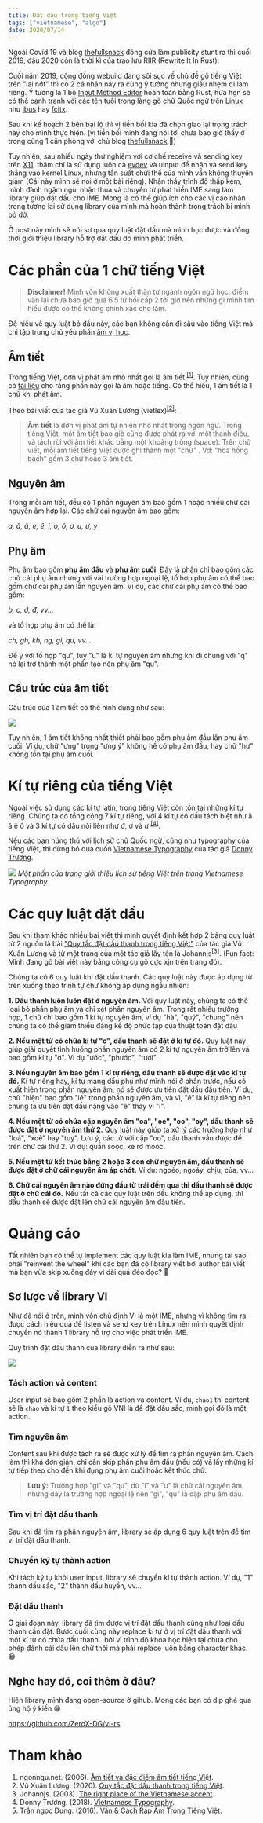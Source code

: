 ```yaml
---
title: Đặt dấu trong tiếng Việt
tags: ["vietnamese", "algo"]
date: 2020/07/14
---
```


Ngoài Covíd 19 và blog [thefullsnack][1] đóng cửa làm publicity stunt ra thì cuối 2019, đầu 2020 còn là thời kì của trao lưu RIIR (Rewrite It In Rust).

Cuối năm 2019, cộng đồng webuild đang sôi sục về chủ đề gõ tiếng Việt trên "lai nớt" thì có 2 cá nhân nảy ra cùng ý tưởng nhưng giấu nhẹm đi làm riêng. Ý tưởng là 1 bộ [Input Method Editor][2] hoàn toàn bằng Rust, hứa hẹn sẽ có thể cạnh tranh với các tên tuổi trong làng gõ chữ Quốc ngữ trên Linux như [ibus][3] hay [fcitx][4].

Sau khi kế hoạch 2 bên bại lộ thì vị tiền bối kia đã chọn giao lại trọng trách này cho mình thực hiện. (vị tiền bối mình đang nói tới chưa bao giờ thấy ở trong cùng 1 căn phòng với chủ blog [thefullsnack][1] :troll:)

Tuy nhiên, sau nhiều ngày thử nghiệm với cơ chế receive và sending key trên [X11][5], thậm chí là sử dụng luôn cả [evdev][6] và uinput để nhận và send key thẳng vào kernel Linux, nhưng tần suất chửi thề của mình vần không thuyên giảm (Cái này mình sẽ nói ở một bài riêng). Nhận thấy trình độ thấp kém, mình đành ngậm ngùi nhận thua và chuyển từ phát triển IME sang làm library giúp đặt dấu cho IME. Mong là có thể giúp ích cho các vị cao nhân trong tương lai sử dụng library của mình mà hoàn thành trọng trách bị mình bỏ dở.

Ở post này mình sẽ nói sơ qua quy luật đặt dấu mà mình học được và đồng thời giới thiệu library hỗ trợ đặt dấu do mình phát triển.

# Các phần của 1 chữ tiếng Việt

> **Disclaimer!** Mình vốn không xuất thân từ ngành ngôn ngữ học, điểm văn lại chưa bao giờ qua 6.5 từ hồi cấp 2 tới giờ nên những gì mình tìm hiểu được có thể không chính xác cho lắm.

Để hiểu về quy luật bỏ dấu này, các bạn không cần đi sâu vào tiếng Việt mà chỉ tập trung chủ yếu phần [âm vị học][7].

## Âm tiết

Trong tiếng Việt, đơn vị phát âm nhỏ nhất gọi là âm tiết <sup>[\[1\]][8]</sup>. Tuy nhiên, cũng có [tài liệu][9] cho rằng phần này gọi là âm hoặc tiếng. Có thể hiểu, 1 âm tiết là 1 chữ khi phát âm.

Theo bài viết của tác giả Vũ Xuân Lương (vietlex)<sup>[\[2\]][11]</sup>:

> **Âm tiết** là đơn vị phát âm tự nhiên nhỏ nhất trong ngôn ngữ. Trong tiếng Việt, một âm tiết bao giờ cũng được phát ra với một thanh điệu, và tách rời với âm tiết khác bằng một khoảng trống (space). Trên chữ viết, mỗi âm tiết tiếng Việt được ghi thành một "chữ" . Vd: “hoa hồng bạch” gồm 3 chữ hoặc 3 âm tiết.

## Nguyên âm

Trong mỗi âm tiết, đều có 1 phần nguyên âm bao gồm 1 hoặc nhiều chữ cái nguyên âm hợp lại. Các chữ cái nguyên âm bao gồm:

*a, ă, â, e, ê, i, o, ô, ơ, u, ư, y*

## Phụ âm

Phụ âm bao gồm **phụ âm đầu** và **phụ âm cuối**. Đây là phần chỉ bao gồm các chữ cái phụ âm nhưng với vài trường hợp ngoại lệ, tổ hợp phụ âm có thể bao gồm chữ cái phụ âm lẫn nguyên âm. Ví dụ, các chữ cái phụ âm có thể bao gồm:

*b, c, d, đ, vv...*

và tổ hợp phụ âm có thể là:

*ch, gh, kh, ng, gi, qu, vv...*

Để ý với tổ hợp "qu", tuy "u" là kí tự nguyên âm nhưng khi đi chung với "q" nó lại trở thành một phần tạo nên phụ âm "qu".

## Cấu trúc của âm tiết

Cấu trúc của 1 âm tiết có thể hình dung như sau:

![](/blog/Bo-dau-trong-tieng-Viet/cau_truc_am_tiet.png)

Tuy nhiên, 1 âm tiết không nhất thiết phải bao gồm phụ âm đầu lẫn phụ âm cuối. Ví dụ, chữ "ưng" trong "ưng ý" không hề có phụ âm đầu, hay chữ "hư" không tồn tại phụ âm cuối.

# Kí tự riêng của tiếng Việt

Ngoài việc sử dụng các kí tự latin, trong tiếng Việt còn tồn tại những kí tự riêng. Chúng ta có tổng cộng 7 kí tự riêng, với 4 kí tự có dấu tách biệt như ă â ê ô và 3 kí tự có dấu nối liền như đ, ơ và ư <sup>[\[4\]][12]</sup>.

Nếu các bạn hứng thú với lịch sử chữ Quốc ngữ, cũng như typography của tiếng Việt, thì đừng bỏ qua cuốn [Vietnamese Typography](https://vietnamesetypography.com/) của tác giả [Donny Trương](https://donnytruong.com/).

![](/blog/Bo-dau-trong-tieng-Viet/vietnamese_typography.png)
*Một phần của trang giới thiệu lịch sử tiếng Việt trên trang Vietnamese Typography*

# Các quy luật đặt dấu

Sau khi tham khảo nhiều bài viết thì mình quyết định kết hợp 2 bảng quy luật từ 2 nguồn là bài ["Quy tắc đặt dấu thanh trong tiếng Việt"][11] của tác giả Vũ Xuân Lương và từ một trang của một tác giả lấy tên là Johannjs<sup>[\[3\]][10]</sup>. (Fun fact: Mình đang gõ bài viết này bằng công cụ gõ cực xịn trên trang đó).

Chúng ta có 6 quy luật khi đặt dấu thanh. Các quy luật này được áp dụng từ trên xuống theo trình tự chứ không áp dụng ngẫu nhiên:

**1. Dấu thanh luôn luôn đặt ở nguyên âm.**
Với quy luật này, chúng ta có thể loại bỏ phần phụ âm và chỉ xét phần nguyên âm. Trong rất nhiều trường hợp, 1 chữ chỉ bao gồm 1 kí tự nguyên âm, ví dụ "hà", "quý", "chung" nên chúng ta có thể giảm thiểu đáng kể độ phức tạp của thuật toán đặt dấu

**2. Nếu một từ có chứa kí tự "ơ", dấu thanh sẽ đặt ở kí tự đó.**
Quy luật này giúp giải quyết tình huống phần nguyên âm có 2 kí tự nguyên âm trở lên và bao gồm kí tự "ơ". Ví dụ "ước", "phước", "tưới".

**3. Nếu nguyên âm bao gồm 1 kí tự riêng, dấu thanh sẽ được đặt vào kí tự đó.**
Kí tự riêng hay, kí tự mang dấu phụ như mình nói ở phần trước, nếu có xuất hiện trong phần nguyên âm, nó sẽ được ưu tiên đặt dấu đầu tiên. Ví dụ, chữ "hiện" bao gồm "iê" trong phần nguyên âm, và vì, "ê" là kí tự riêng nên chúng ta ưu tiên đặt dấu nặng vào "ê" thay vì "i".

**4. Nếu một từ có chứa cặp nguyên âm "oa", "oe", "oo", "oy", dấu thanh sẽ được đặt ở nguyên âm thứ 2.**
Quy luật này giúp ta xử lý các trường hợp như "loá", "xoè" hay "tuỵ". Lưu ý, các từ với cặp "oo", dấu thanh vẫn được để trên chữ cái thứ 2. Ví dụ: quần soọc, xe rơ moóc.

**5. Nếu một từ kết thúc bằng 2 hoặc 3 con chữ nguyên âm, dấu thanh sẽ được đặt ở chữ cái nguyên âm áp chót.**
Ví dụ: ngoẻo, ngoáy, chịu, của, vv...

**6. Chữ cái nguyên âm nào đứng đầu từ trái đếm qua thì dấu thanh sẽ được đặt ở chữ cái đó.**
Nếu tất cả các quy luật trên đều không thể áp dụng, thì dấu thanh sẽ được đặt lên chữ cái nguyên âm đầu tiên.

# Quảng cáo

Tất nhiên bạn có thể tự implement các quy luật kia làm IME, nhưng tại sao phải "reinvent the wheel" khi các bạn đã có library viết bởi author bài viết mà bạn vừa skip xuống đáy vì dài quá đéo đọc? :troll:

## Sơ lược về library VI

Như đã nói ở trên, mình vốn chủ định VI là một IME, nhưng vì không tìm ra được cách hiệu quả để listen và send key trên Linux nên mình quyết định chuyển nó thành 1 library hỗ trợ cho việc phát triển IME.

Quy trình đặt dấu thanh của library diễn ra như sau:

![](/blog/Bo-dau-trong-tieng-Viet/library_structure.png)

### Tách action và content

User input sẽ bao gồm 2 phần là action và content. Ví dụ, `chao1` thì content sẽ là `chao` và kí tự `1` theo kiểu gõ VNI là để đặt dấu sắc, mình gọi đó là một action.

### Tìm nguyên âm

Content sau khi được tách ra sẽ được xử lý để tìm ra phần nguyên âm. Cách làm thì khá đơn giản, chỉ cần skip phần phụ âm đầu (nếu có) và lấy những kí tự tiếp theo cho đến khi đụng phụ âm cuối hoặc kết thúc chữ.

> **Lưu ý:** Trường hợp "gi" và "qu", dù "i" và "u" là chữ cái nguyên âm nhưng đây là trường hợp ngoại lệ nên "gi", "qu" là cặp phụ âm đầu.


### Tìm vị trí đặt dấu thanh

Sau khi đã tìm ra phần nguyên âm, library sẻ áp dụng 6 quy luật trên để tìm vị trí đặt dấu thanh.

### Chuyển ký tự thành action

Khi tách ký tự khỏi user input, library sẽ chuyển kí tự thành action. Ví dụ, "1" thành dấu sắc, "2" thành dấu huyền, vv...

### Đặt dấu thanh

Ở giai đoạn này, library đã tìm được vị trí đặt dấu thanh cũng như loại dấu thanh cần đặt. Bước cuối cùng này replace kí tự ở vị trí đặt dấu thanh với một kí tự có chứa dấu thanh...bởi vì trình độ khoa học hiện tại chưa cho phép đánh cái dấu lên chữ thôi mà phải replace luôn bằng character khác. :grin:

## Nghe hay đó, coi thêm ở đâu?

Hiện library mình đang open-source ở gihub. Mong các bạn có dịp ghé qua ủng hộ ý kiến :grin:

https://github.com/ZeroX-DG/vi-rs

# Tham khảo

1. ngonngu.net. (2006). [Âm tiết và đặc điểm âm tiết tiếng Việt][8].
2. Vũ Xuân Lương. (2020). [Quy tắc đặt dấu thanh trong tiếng Việt][11].
3. Johannjs. (2003). [The right place of the Vietnamese accent][10].
4. Donny Trương. (2018). [Vietnamese Typography][13].
5. Trần ngọc Dung. (2016). [Vần & Cách Ráp Âm Trong Tiếng Việt][9].

[1]: https://thefullsnack.com/
[2]: https://en.wikipedia.org/wiki/Input_method
[3]: https://en.wikipedia.org/wiki/Intelligent_Input_Bus
[4]: https://en.wikipedia.org/wiki/Fcitx
[5]: https://en.wikipedia.org/wiki/X_Window_System
[6]: https://en.wikipedia.org/wiki/Evdev
[7]: https://vi.wikipedia.org/wiki/Âm_vị_học_tiếng_Việt
[8]: https://ngonngu.net/amtiet_tiengviet/60
[9]: https://mltav.asn.au/vietnamese/images/documents/Van/wa-van.pdf
[10]: http://just.nicepeople.free.fr/Vietnamese-Typing.htm#PlaceOfAccent
[11]: http://vietlex.com/xu-li-ngon-ngu/28-Quy_tac_dat_dau_thanh_trong_tieng_Viet
[12]: https://vietnamesetypography.com/modified-letters/
[13]: https://vietnamesetypography.com/
